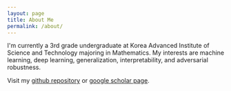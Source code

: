 ```yaml
---
layout: page
title: About Me
permalink: /about/
---
```


I'm currently a 3rd grade undergraduate at Korea Advanced Institute of Science and Technology majoring in Mathematics. My interests are machine learning, deep learning, generalization, interpretability, and adversarial robustness.

Visit my [github repository](https://github.com/1202kbs) or [google scholar page](https://scholar.google.com/citations?user=TofIFUgAAAAJ&hl=en).
